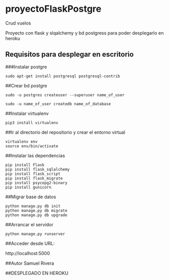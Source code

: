 # proyectoFlaskPostgre
Crud vuelos

Proyecto con flask y slqalchemy y bd postgress para poder desplegarlo en heroku

## Requisitos para desplegar en escritorio
###Instalar postgre
```
sudo apt-get install postgresql postgresql-contrib
```
##Crear bd postgre
```
sudo -u postgres createuser --superuser name_of_user

sudo -u name_of_user createdb name_of_database
```

##Instalar virtualenv
```
pip3 install virtualenv
```
##Ir al directorio del repositorio y crear el entorno virtual
```
virtualenv env
source env/bin/activate
```
##Instalar las dependencias
```
pip install Flask
pip install flask_sqlalchemy
pip install flask_script
pip install flask_migrate
pip install psycopg2-binary
pip install gunicorn
```

##Migrar base de datos

```
python manage.py db init
python manage.py db migrate
python manage.py db upgrade
```

##Arrancar el servidor

```
python manage.py runserver
```
##Acceder desde URL:

http://localhost:5000

##Autor 
Samuel Rivera

##DESPLEGADO EN HEROKU



